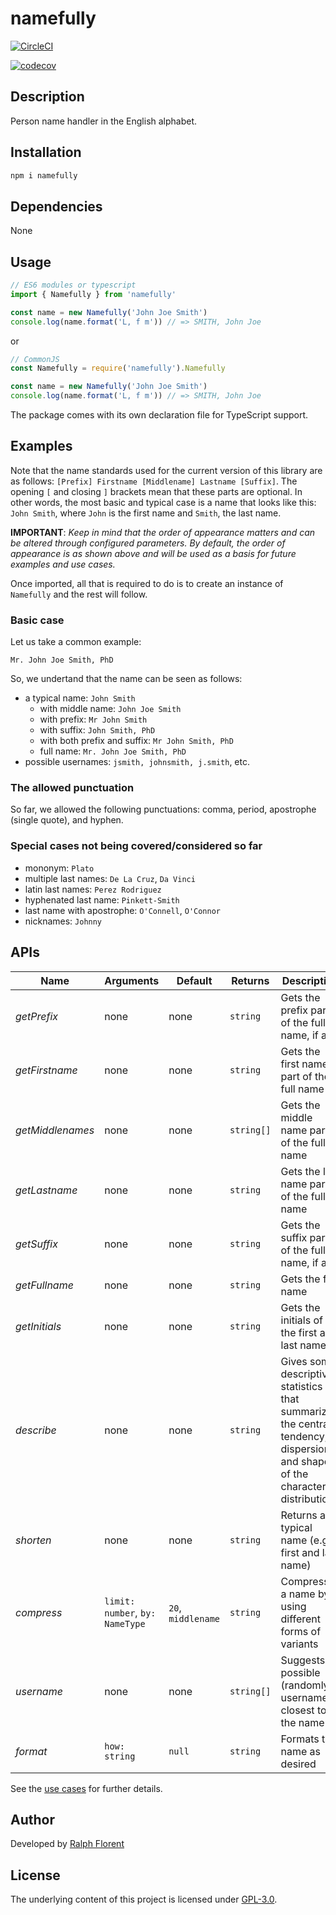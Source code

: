 # namefully

[![CircleCI](https://circleci.com/gh/ralflorent/namefully.svg?style=shield)](https://circleci.com/gh/ralflorent/namefully)

[![codecov](https://codecov.io/gh/ralflorent/namefully/branch/master/graph/badge.svg)](https://codecov.io/gh/ralflorent/namefully)

## Description

Person name handler in the English alphabet.

## Installation

```bash
npm i namefully
```

## Dependencies

None

## Usage

```ts
// ES6 modules or typescript
import { Namefully } from 'namefully'

const name = new Namefully('John Joe Smith')
console.log(name.format('L, f m')) // => SMITH, John Joe
```

or

```js
// CommonJS
const Namefully = require('namefully').Namefully

const name = new Namefully('John Joe Smith')
console.log(name.format('L, f m')) // => SMITH, John Joe
```

The package comes with its own declaration file for TypeScript support.

## Examples

Note that the name standards used for the current version of this library are as
follows:
```[Prefix] Firstname [Middlename] Lastname [Suffix]```.
The opening `[` and closing `]` brackets mean that these parts are optional. In
other words, the most basic and typical case is a name that looks like this:
`John Smith`, where `John` is the first name and `Smith`, the last name.

**IMPORTANT**: *Keep in mind that the order of appearance matters and can be*
*altered through configured parameters. By default, the order of appearance is*
*as shown above and will be used as a basis for future examples and use cases.*

Once imported, all that is required to do is to create an instance of
`Namefully` and the rest will follow.

### Basic case

Let us take a common example:

```Mr. John Joe Smith, PhD```

So, we undertand that the name can be seen as follows:

- a typical name: `John Smith`
  - with middle name: `John Joe Smith`
  - with prefix: `Mr John Smith`
  - with suffix: `John Smith, PhD`
  - with both prefix and suffix: `Mr John Smith, PhD`
  - full name: `Mr. John Joe Smith, PhD`
- possible usernames: `jsmith, johnsmith, j.smith`, etc.

### The allowed punctuation

So far, we allowed the following punctuations: comma, period, apostrophe
(single quote), and hyphen.

### Special cases not being covered/considered so far

- mononym:  `Plato`
- multiple last names: `De La Cruz`, `Da Vinci`
- latin last names: `Perez Rodriguez`
- hyphenated last name: `Pinkett-Smith`
- last name with apostrophe: `O'Connell`, `O'Connor`
- nicknames: `Johnny`

## APIs

| Name | Arguments | Default | Returns | Description |
|---|---|---|---|---|
|*getPrefix*|none|none|`string`|Gets the prefix part of the full name, if any|
|*getFirstname*|none|none|`string`|Gets the first name part of the full name|
|*getMiddlenames*|none|none|`string[]`|Gets the middle name part of the full name|
|*getLastname*|none|none|`string`|Gets the last name part of the full name|
|*getSuffix*|none|none|`string`|Gets the suffix part of the full name, if any|
|*getFullname*|none|none|`string`|Gets the full name|
|*getInitials*|none|none|`string`|Gets the initials of the first and last name|
|*describe*|none|none|`string`|Gives some descriptive statistics that summarize the central tendency, dispersion and shape of the characters' distribution.|
|*shorten*|none|none|`string`|Returns a typical name (e.g. first and last name)|
|*compress*|`limit: number`, `by: NameType`|`20`, `middlename`|`string`|Compresses a name by using different forms of variants|
|*username*|none|none|`string[]`|Suggests possible (randomly) usernames closest to the name|
|*format*|`how: string`|`null`|`string`|Formats the name as desired|

See the [use cases](usecases) for further details.

## Author

Developed by [Ralph Florent](https://github.com/ralflorent)

## License

The underlying content of this project is licensed under [GPL-3.0](LICENSE).
